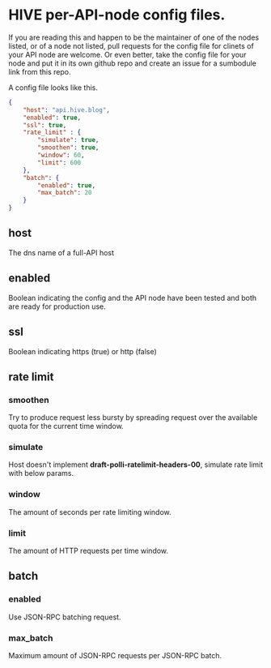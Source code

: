 # HIVE per-API-node config files.

If you are reading this and happen to be the maintainer of one of the nodes listed, or of a node not listed,
pull requests for the config file for clinets of your API node are welcome. Or even better, take the config 
file for your node and put it in its own github repo and create an issue for a sumbodule link from this repo.


A config file looks like this. 
```json
{
    "host": "api.hive.blog",
    "enabled": true,
    "ssl": true,
    "rate_limit" : {
        "simulate": true,
        "smoothen": true,
        "window": 60,
        "limit": 600
    },
    "batch": {
        "enabled": true,
        "max_batch": 20
    }
}
```

## host
The dns name of a full-API host

## enabled
Boolean indicating the config and the API node have been tested and both are ready for production use.

## ssl
Boolean indicating https (true) or http (false)

## rate limit

### smoothen
Try to produce request less bursty by spreading request over the available quota for the current time window.

### simulate
Host doesn't implement **draft-polli-ratelimit-headers-00**, simulate rate limit with below params.

### window
The amount of seconds per rate limiting window.

### limit
The amount of HTTP requests per time window.

## batch

### enabled
Use JSON-RPC batching request.

### max\_batch
Maximum amount of JSON-RPC requests per JSON-RPC batch.
